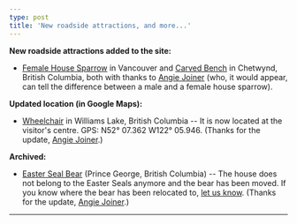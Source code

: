 ```yaml
---
type: post
title: 'New roadside attractions, and more...'
---
```

**New roadside attractions added to the site:**

* [Female House Sparrow](http://roadsideattractions.ca/sparrow2.html) in Vancouver and [Carved Bench](http://roadsideattractions.ca/bench.html) in Chetwynd, British Columbia, both with thanks to [Angie Joiner](mailto:shoutenshi@gmail.com) (who, it would appear, can tell the difference between a male and a female house sparrow).

**Updated location (in Google Maps):**

* [Wheelchair](http://roadsideattractions.ca/wheelchair.html) in Williams Lake, British Columbia -- It is now located at the visitor's centre. GPS: N52° 07.362 W122° 05.946. (Thanks for the update, [Angie Joiner](mailto:shoutenshi@gmail.com).)

**Archived:**

* [Easter Seal Bear](http://roadsideattractions.ca/pgbear.html) (Prince George, British Columbia) -- The house does not belong to the Easter Seals anymore and the bear has been moved. If you know where the bear has been relocated to, [let us know](mailto:roadsides@roadsideattractions.ca). (Thanks for the update, [Angie Joiner](mailto:shoutenshi@gmail.com).)

-----
